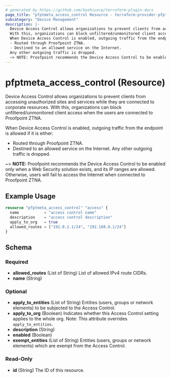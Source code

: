 ```yaml
---
# generated by https://github.com/hashicorp/terraform-plugin-docs
page_title: "pfptmeta_access_control Resource - terraform-provider-pfptmeta"
subcategory: "Device Management"
description: |-
  Device Access Control allows organizations to prevent clients from accessing unauthorized sites and services while they are connected to corporate resources.
  With this, organizations can block unfiltered/unmonitored client access when the users are connected to Proofpoint ZTNA.
  When Device Access Control is enabled, outgoing traffic from the endpoint is allowed if it is either:
  - Routed through Proofpoint ZTNA.
  - Destined to an allowed service on the Internet.
  Any other outgoing traffic is dropped.
  ~> NOTE: Proofpoint recommends the Device Access Control to be enabled only when a Web Security solution exists, and its IP ranges are allowed. Otherwise, users will fail to access the Internet when connected to Proofpoint ZTNA.
---
```


# pfptmeta_access_control (Resource)

Device Access Control allows organizations to prevent clients from accessing unauthorized sites and services while they are connected to corporate resources. 
With this, organizations can block unfiltered/unmonitored client access when the users are connected to Proofpoint ZTNA.

When Device Access Control is enabled, outgoing traffic from the endpoint is allowed if it is either:
- Routed through Proofpoint ZTNA.
- Destined to an allowed service on the Internet.
Any other outgoing traffic is dropped.

~> **NOTE:** Proofpoint recommends the Device Access Control to be enabled only when a Web Security solution exists, and its IP ranges are allowed. Otherwise, users will fail to access the Internet when connected to Proofpoint ZTNA.

## Example Usage

```terraform
resource "pfptmeta_access_control" "access" {
  name           = "access control name"
  description    = "access control description"
  apply_to_org   = true
  allowed_routes = ["192.0.2.1/24", "192.168.0.1/24"]
}
```

<!-- schema generated by tfplugindocs -->
## Schema

### Required

- **allowed_routes** (List of String) List of allowed IPv4 route CIDRs.
- **name** (String)

### Optional

- **apply_to_entities** (List of String) Entities (users, groups or network elements) to be subjected to the Access Control.
- **apply_to_org** (Boolean) Indicates whether this Access Control setting applies to the whole org. Note: This attribute overrides `apply_to_entities`.
- **description** (String)
- **enabled** (Boolean)
- **exempt_entities** (List of String) Entities (users, groups or network elements) which are exempt from the Access Control.

### Read-Only

- **id** (String) The ID of this resource.
